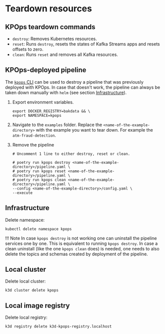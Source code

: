 # Teardown resources

## KPOps teardown commands

- `destroy`: Removes Kubernetes resources.
- `reset`: Runs `destroy`, resets the states of Kafka Streams apps and resets offsets to zero.
- `clean`: Runs `reset` and removes all Kafka resources.

## KPOps-deployed pipeline

The [`kpops` CLI](../references/cli-commands.md) can be used to destroy a pipeline that was previously deployed with KPOps.
In case that doesn't work, the pipeline can always be taken down manually with `helm` (see section [Infrastructure](#infrastructure)).

<!-- dprint-ignore-start -->

1. Export environment variables.

    ```shell
    export DOCKER_REGISTRY=bakdata && \
    export NAMESPACE=kpops
    ```

2. Navigate to the `examples` folder.
    Replace the `<name-of-the-example-directory>` with the example you want to tear down.
    For example the `atm-fraud-detection`.

3. Remove the pipeline

    ```shell
    # Uncomment 1 line to either destroy, reset or clean.

    # poetry run kpops destroy <name-of-the-example-directory>/pipeline.yaml \
    # poetry run kpops reset <name-of-the-example-directory>/pipeline.yaml \
    # poetry run kpops clean <name-of-the-example-directory>/pipeline.yaml \
    --config <name-of-the-example-directory>/config.yaml \
    --execute
    ```

<!-- dprint-ignore-start -->

## Infrastructure

Delete namespace:

```shell
kubectl delete namespace kpops
```

<!-- dprint-ignore-start -->

!!! Note
    In case `kpops destroy` is not working one can uninstall the pipeline services one by one.
    This is equivalent to running `kpops destroy`. In case a clean uninstall (like the one `kpops clean` does) 
    is needed, one needs to also delete the topics and schemas created by deployment of the pipeline.

<!-- dprint-ignore-end -->

## Local cluster

Delete local cluster:

```shell
k3d cluster delete kpops
```

## Local image registry

Delete local registry:

```shell
k3d registry delete k3d-kpops-registry.localhost
```
